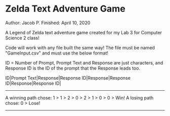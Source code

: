# Zelda Text Adventure Game
Author: Jacob P.
Finished: April 10, 2020

A Legend of Zelda text adventure game created for my Lab 3 for Computer Science 2 class!

Code will work with any file built the same way! The file must be named "GameInput.csv" and must use the below format!

ID = Number of Prompt, Prompt Text and Response are just characters, and Response ID is the ID of the prompt that the Response leads too.

ID|Prompt Text|Response|Response ID|Response|Response ID|Response|Response ID|

___________________________________________________________
A winning path chose: 1 > 1 > 2 > 0 > 2 > 1 > 0 > 0 > Win!
A losing path chose: 0 > Lose!                            
___________________________________________________________
